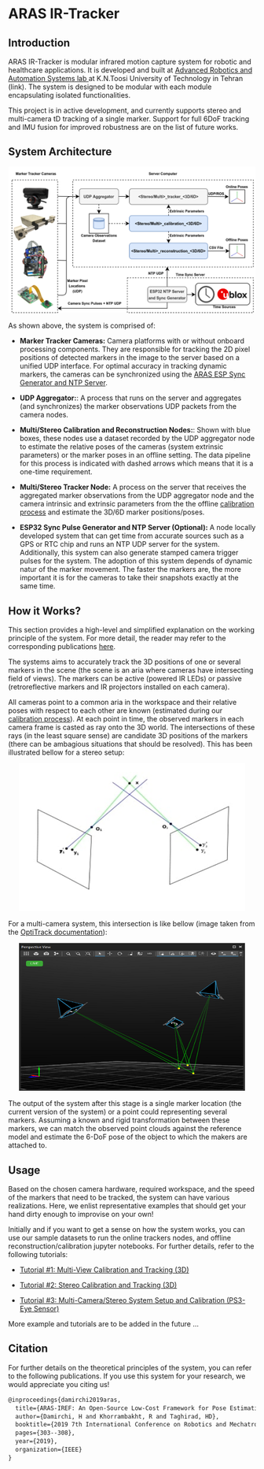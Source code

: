 # ARAS IR-Tracker
## Introduction

ARAS IR-Tracker is modular infrared motion capture system for robotic and healthcare applications. It is developed and built at [Advanced Robotics and Automation Systems lab ](aras.kntu.ac.ir) at K.N.Toosi University of Technology in Tehran (link). The system is designed to be modular with each module encapsulating isolated functionalities.

This project is in active development, and currently supports stereo and multi-camera tD tracking of a single marker. Support for full 6DoF tracking and IMU fusion for improved robustness are on the list of future works. 

## System Architecture

![System Overall Architecture](/doc/system_architecture.png)

As shown above, the system is comprised of:

- **Marker Tracker Cameras:** Camera platforms with or without onboard processing components. They are responsible for tracking the 2D pixel positions of detected markers in the image to the server based on a unified UDP interface. For optimal accuracy in tracking dynamic markers, the cameras can be synchronized using the [ARAS ESP Sync Generator and NTP Server](void). 

- **UDP Aggregator:**: A process that runs on the server and aggregates (and synchronizes) the marker observations UDP packets from the camera nodes.

- **Multi/Stereo Calibration and Reconstruction Nodes:**: Shown with blue boxes, these nodes use a dataset recorded by the UDP aggregator node to estimate the relative poses of the cameras (system extrinsic parameters) or the marker poses in an offline setting. The data pipeline for this process is indicated with dashed arrows which means that it is a one-time requirement. 

- **Multi/Stereo Tracker Node:** A process on the server that receives the aggregated marker observations from the UDP aggregator node and the camera intrinsic and extrinsic parameters from the the offline [calibration process](void) and estimate the 3D/6D marker positions/poses.

- **ESP32 Sync Pulse Generator and NTP Server (Optional):** A node locally developed system that can get time from accurate sources such as a GPS or RTC chip and runs an NTP UDP server for the system. Additionally, this system can also generate stamped camera trigger pulses for the system. The adoption of this system depends of dynamic natur of the marker movement. The faster the markers are, the more important it is for the cameras to take their snapshots exactly at the same time. 

## How it Works?

This section provides a high-level and simplified explanation on the working principle of the system. For more detail, the reader may refer to the corresponding publications [here](#citation). 

The systems aims to accurately track the 3D positions of one or several markers in the scene (the scene is an aria where cameras have intersecting field of views). The markers can be active (powered IR LEDs) or passive (retroreflective markers and IR projectors installed on each camera). 

All cameras point to a common aria in the workspace and their relative poses with respect to each other are known (estimated during our [calibration process]()). At each point in time, the observed markers in each camera frame is casted as ray onto the 3D world. The intersections of these rays (in the least square sense) are candidate 3D positions of the markers (there can be ambagious situations that should be resolved). This has been illustrated bellow for a stereo setup:

<p align="center">
  <img width="460" height="300" src="/doc/stereo_ray_intersection.jpg">
</p>

For a multi-camera system, this intersection is like bellow (image taken from the [OptiTrack documentation](https://v22.wiki.optitrack.com/index.php?title=Reconstruction_and_2D_Mode)):

<p align="center">
  <img width="460" height="300" src="/doc/optitrack_rays.png">
</p>

The output of the system after this stage is a single marker location (the current version of the system) or a point could representing several markers. Assuming a known and rigid transformation between these markers, we can match the observed point clouds against the reference model and estimate the 6-DoF pose of the object to which the makers are attached to.  

## Usage
Based on the chosen camera hardware, required workspace, and the speed of the markers that need to be tracked, the system can have various realizations. Here, we enlist representative examples that should get your hand dirty enough to improvise on your own! 

Initially and if you want to get a sense on how the system works, you can use our sample datasets to run the online trackers nodes, and offline reconstruction/calibration jupyter notebooks. For further details, refer to the following tutorials:

- [Tutorial #1: Multi-View Calibration and Tracking (3D)]()

- [Tutorial #2: Stereo Calibration and Tracking (3D)]()

- [Tutorial #3: Multi-Camera/Stereo System Setup and Calibration (PS3-Eye Sensor)]()

More example and tutorials are to be added in the future ... 
## Citation

For further details on the theoretical principles of the system, you can refer to the following publications. If you use this system for your research, we would appreciate you citing us! 

```latex
@inproceedings{damirchi2019aras,
  title={ARAS-IREF: An Open-Source Low-Cost Framework for Pose Estimation},
  author={Damirchi, H and Khorrambakht, R and Taghirad, HD},
  booktitle={2019 7th International Conference on Robotics and Mechatronics (ICRoM)},
  pages={303--308},
  year={2019},
  organization={IEEE}
}
```
